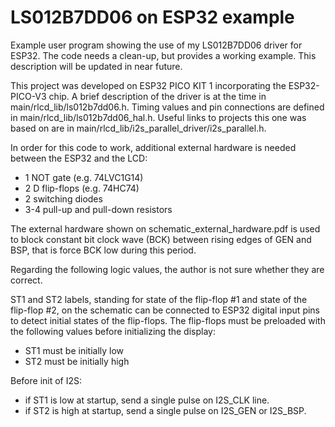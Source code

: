 # LS012B7DD06 on ESP32 example
Example user program showing the use of my LS012B7DD06 driver for ESP32. The code needs a clean-up, but provides a working example. This description will be updated in near future.

This project was developed on ESP32 PICO KIT 1 incorporating the ESP32-PICO-V3 chip. A brief description of the driver is at the time in main/rlcd_lib/ls012b7dd06.h. Timing values and pin connections are defined in main/rlcd_lib/ls012b7dd06_hal.h. Useful links to projects this one was based on are in main/rlcd_lib/i2s_parallel_driver/i2s_parallel.h.

In order for this code to work, additional external hardware is needed between the ESP32 and the LCD:
- 1 NOT gate (e.g. 74LVC1G14)
- 2 D flip-flops (e.g. 74HC74)
- 2 switching diodes
- 3-4 pull-up and pull-down resistors

The external hardware shown on schematic_external_hardware.pdf is used to block constant bit clock wave (BCK) between rising edges of GEN and BSP, that is force BCK low during this period.

Regarding the following logic values, the author is not sure whether they are correct.

ST1 and ST2 labels, standing for state of the flip-flop #1 and state of the flip-flop #2, on the schematic can be connected to ESP32 digital input pins to detect initial states of the flip-flops. The flip-flops must be preloaded with the following values before initializing the display:
- ST1 must be initially low
- ST2 must be initially high

Before init of I2S:
- if ST1 is low at startup, send a single pulse on I2S_CLK line.
- if ST2 is high at startup, send a single pulse on I2S_GEN or I2S_BSP.